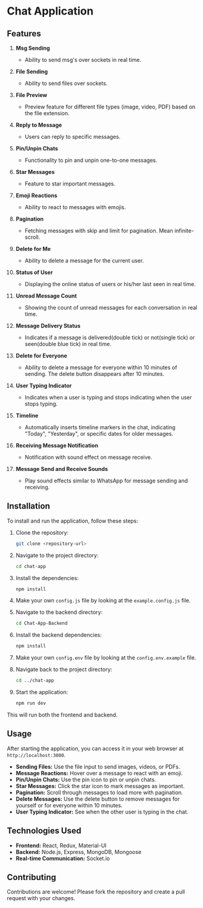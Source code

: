 # Chat Application

## Features


1. **Msg Sending**
   - Ability to send msg's over sockets in real time.

2. **File Sending**
   - Ability to send files over sockets.

2. **File Preview**
   - Preview feature for different file types (image, video, PDF) based on the file extension.

3. **Reply to Message**
   - Users can reply to specific messages.

4. **Pin/Unpin Chats**
   - Functionality to pin and unpin one-to-one messages.

5. **Star Messages**
   - Feature to star important messages.

6. **Emoji Reactions**
   - Ability to react to messages with emojis.

7. **Pagination**
   - Fetching messages with skip and limit for pagination. Mean infinite-scroll.

8. **Delete for Me**
   - Ability to delete a message for the current user.

9. **Status of User**
   - Displaying the online status of users or his/her last seen in real time.

10. **Unread Message Count**
    - Showing the count of unread messages for each conversation in real time.

11. **Message Delivery Status**
    - Indicates if a message is delivered(double tick) or not(single tick)  or seen(double blue tick) in real time.

12. **Delete for Everyone**
    - Ability to delete a message for everyone within 10 minutes of sending. The delete button disappears after 10 minutes.

13. **User Typing Indicator**
    - Indicates when a user is typing and stops indicating when the user stops typing.

13. **Timeline**
    - Automatically inserts timeline markers in the chat, indicating "Today", "Yesterday", or specific dates for older messages.

13. **Receiving Message Notification**
    - Notification with sound effect on message receive.

13. **Message Send and Receive Sounds**
    - Play sound effects similar to WhatsApp for message sending and receiving.

## Installation

To install and run the application, follow these steps:

1. Clone the repository:
    ```sh
    git clone <repository-url>
    ```
2. Navigate to the project directory:
    ```sh
    cd chat-app
    ```
3. Install the dependencies:
    ```sh
    npm install
    ```
4. Make your own `config.js` file by looking at the `example.config.js` file.

5. Navigate to the backend directory:
    ```sh
    cd Chat-App-Backend
    ```
6. Install the backend dependencies:
    ```sh
    npm install
    ```
7. Make your own `config.env` file by looking at the `config.env.example` file.

8. Navigate back to the project directory:
    ```sh
    cd ../chat-app
    ```
9. Start the application:
    ```sh
    npm run dev
    ```

This will run both the frontend and backend.


## Usage

After starting the application, you can access it in your web browser at `http://localhost:3000`. 

- **Sending Files:** Use the file input to send images, videos, or PDFs.
- **Message Reactions:** Hover over a message to react with an emoji.
- **Pin/Unpin Chats:** Use the pin icon to pin or unpin chats.
- **Star Messages:** Click the star icon to mark messages as important.
- **Pagination:** Scroll through messages to load more with pagination.
- **Delete Messages:** Use the delete button to remove messages for yourself or for everyone within 10 minutes.
- **User Typing Indicator:** See when the other user is typing in the chat.

## Technologies Used

- **Frontend:** React, Redux, Material-UI
- **Backend:** Node.js, Express, MongoDB, Mongoose
- **Real-time Communication:** Socket.io

## Contributing

Contributions are welcome! Please fork the repository and create a pull request with your changes.


